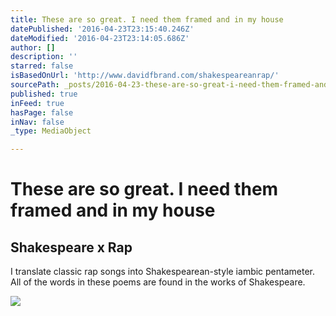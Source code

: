 ```yaml
---
title: These are so great. I need them framed and in my house
datePublished: '2016-04-23T23:15:40.246Z'
dateModified: '2016-04-23T23:14:05.686Z'
author: []
description: ''
starred: false
isBasedOnUrl: 'http://www.davidfbrand.com/shakespeareanrap/'
sourcePath: _posts/2016-04-23-these-are-so-great-i-need-them-framed-and-in-my-house.md
published: true
inFeed: true
hasPage: false
inNav: false
_type: MediaObject

---
```

# These are so great. I need them framed and in my house

<article style=""><h1>Shakespeare x Rap</h1><p>I translate classic rap songs into Shakespearean-style iambic pentameter. All of the words in these poems are found in the works of Shakespeare.</p><img src="http://static1.squarespace.com/static/56885e640ab377ae44e43f48/56d0d28ec2ea5153d996b17e/56d0d28ec2ea5153d996b182/1456525977616/cube_head.jpg" /></article>